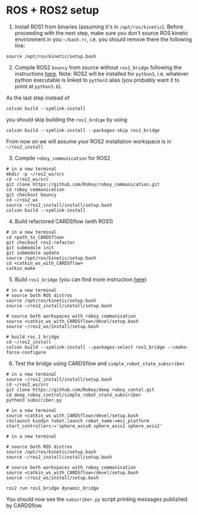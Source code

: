 # ROS + ROS2 setup

1. Install ROS1 from binaries (assuming it's in `/opt/ros/kinetic`). Before proceeding with the next step, make sure you don't source ROS kinetic environment in you `~/bash.rc`, i.e. you should remove there the following line:
```
source /opt/ros/kinetic/setup.bash
```

2. Compile ROS2 `bouncy` from source without `ros1_bridge` following the instructions [here](https://index.ros.org/doc/ros2/Linux-Development-Setup/). 
Note: ROS2 will be installed for `python3`, i.e. whatever python executable is linked to `python3` alias (you probably want it to point at `python3.6`).

As the last step instead of
```
colcon build --symlink-install
```
you should skip building the `ros1_brdige` by using 
```
colcon build --symlink-install --packages-skip ros1_bridge
```
From now on we will assume your ROS2 installation workspace is in `~/ros2_install`

3. Compile `roboy_communication` for ROS2
```
# in a new terminal
mkdir -p ~/ros2_ws/src
cd ~/ros2_ws/src
git clone https://github.com/Roboy/roboy_communication.git
cd roboy_communication
git checkout bouncy
cd ~/ros2_ws
source ~/ros2_install/install/setup.bash
colcon build --symlink-install
```

4. Build refactored CARDSflow (with ROS1)
```
# in a new terminal
cd <path_to_CARDSflow>
git checkout ros2-refactor
git submodule init
git submodule update
source /opt/ros/kinetic/setup.bash
cd <catkin_ws_with_CARDSflow>
catkin_make
```

5. Build `ros1_bridge` (you can find more instruction [here](https://github.com/ros2/ros1_bridge))
```
# in a new terminal
# source both ROS distros
source /opt/ros/kinetic/setup.bash
source ~/ros2_install/install/setup.bash

# source both workspaces with roboy_communication
source <catkin_ws_with_CARDSflow>/devel/setup.bash
source ~/ros2_ws/install/setup.bash

# build ros_1 bridge
cd ~/ros2_install
colcon build --symlink-install --packages-select ros1_bridge --cmake-force-configure
```

6. Test the bridge using CARDSflow and `simple_robot_state_subscriber`
```
# in a new terminal
source ~/ros2_install/install/setup.bash
cd ~/ros2_ws/src
git clone https://github.com/Roboy/deep_roboy_contol.git
cd deep_roboy_control/simple_robot_state_subscriber
python3 subscriber.py
```

```
# in a new terminal
source <catkin_ws_with_CARDSflow>/devel/setup.bash
roslaunch kindyn robot.launch robot_name:=msj_platform start_controllers:='sphere_axis0 sphere_axis1 sphere_axis2'
```

```
# in a new terminal

# source both ROS distros
source /opt/ros/kinetic/setup.bash
source ~/ros2_install/install/setup.bash

# source both workspaces with roboy_communication
source <catkin_ws_with_CARDSflow>/devel/setup.bash
source ~/ros2_ws/install/setup.bash

ros2 run ros1_bridge dynamic_bridge
```

You should now see the `subscriber.py` script printing messages published by CARDSflow.

